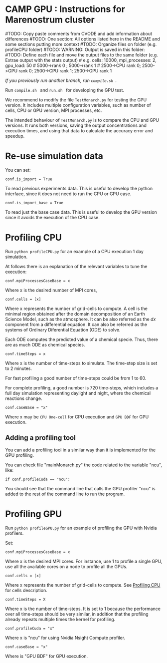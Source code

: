 CAMP GPU : Instructions for Marenostrum cluster
======

#TODO: Copy paste comments from CVODE and add information about differences
#TODO: One section: All options listed here in the README and some sections putting more context
#TODO: Organize files on folder (e.g. profileCPU folder)
#TODO: WARNING: Output is saved in this folder:
#TODO: Define each file and move the output files to the same folder (e.g. Extrae output with the stats output)
    # e.g. cells: 10000, mpi_processes: 2, gpu_load: 50
    # 5000->rank 0 ; 5000->rank 1
    # 2500->CPU rank 0; 2500->GPU rank 0; 2500->CPU rank 1; 2500->GPU rank 1

*If you previously run another branch, run `compile.sh `.*

Run `compile.sh ` and `run.sh ` for developing the GPU test.

We recommend to modify the file `TestMonarch.py` for testing the GPU version. It includes multiple configuration variables, such as number of cells, CPU or GPU version, MPI processes, etc.

The intended behaviour of `TestMonarch.py` is to compare the CPU and GPU versions. It runs both versions, saving the output concentrations and execution times, and using that data to calculate the accuracy error and speedup. 

# Re-use simulation data

You can set:

`conf.is_import = True`

To read previous experiments data. This is useful to develop the python interface, since it does not need to run the CPU or GPU case.

`conf.is_import_base = True`

To read just the base case data. This is useful to develop the GPU version since it avoids the execution of the CPU case.

# Profiling CPU

Run `python profileCPU.py` for an example of a 
CPU execution 1 day simulation.

At follows there is an explanation of the relevant
variables to tune the execution:

`conf.mpiProcessesCaseBase = x`

Where x is the desired number of MPI cores,

`conf.cells = [x]`

Where x represents the number of grid-cells to compute.
A cell is the minimal region obtained after the domain
decomposition of an Earth Science Model, such as
the atmosphere. It can be also referred as the _dx_ component
from a differential equation. It can also be referred as the systems of Ordinary Diferential Equation (ODE) to solve.

Each ODE computes the predicted value of a chemical specie.
Thus, there are as much ODE as chemical species.

`conf.timeSteps = x`

Where x is the number of time-steps to simulate. The
time-step size is set to 2 minutes.

For fast profiling a good number of time-steps could be
from 1 to 60.

For complete profiling, a good number is 720 time-steps,
which includes a full day simulation representing
daylight and night, where the chemical reactions change.

`conf.caseBase = "x"`

Where x may be `CPU One-cell` for CPU execution and
`GPU BDF` for GPU execution.

## Adding a profiling tool

You can add a profiling tool in a similar way than
it is implemented for the GPU profiling.

You can check file "mainMonarch.py" the code related
to the variable "ncu", like:

`if conf.profileCuda == "ncu":`

You should see that the command line that calls the
GPU profiler "ncu" is added to
the rest of the command line to run the program.

# Profiling GPU

Run `python profileGPU.py` for an example of profiling
the GPU with Nvidia profilers.

Set:

`conf.mpiProcessesCaseBase = x`

Where x is the desired MPI cores. For instance, use 1
to profile a single GPU, use all the available
cores on a node to profile all the GPUs.

`conf.cells = [x]`

Where x represents the number of grid-cells to compute.
See [Profiling CPU](#Profiling-CPU) for cells description.

`conf.timeSteps = X`

Where x is the number of time-steps. It is set to 1
because the performance over all time-steps
should be very similar, in addition that the profiling
already repeats multiple times the kernel for
profiling.

`conf.profileCuda = "x"`

Where x is "ncu" for using Nvidia Nsight Compute profiler.

`conf.caseBase = "x"`

Where is "GPU BDF" for GPU execution.